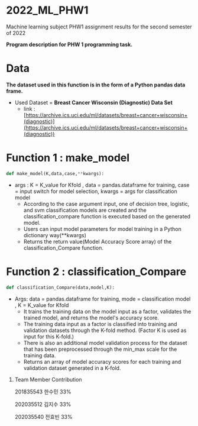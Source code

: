 # 2022_ML_PHW1
Machine learning subject PHW1 assignment results for the second semester of 2022

**Program description for PHW 1 programming task.**

# Data

**The dataset used in this function is in the form of a Python pandas data frame.**

- Used Dataset = **Breast Cancer Wisconsin (Diagnostic) Data Set**
    - link : [https://archive.ics.uci.edu/ml/datasets/breast+cancer+wisconsin+(diagnostic)](https://archive.ics.uci.edu/ml/datasets/breast+cancer+wisconsin+(diagnostic))

# Function 1 : make_model

```python
def make_model(K,data,case,**kwargs):
```

- args : K = K_value for Kfold , data = pandas.dataframe for training, case = input switch for model selection, kwargs = args for classification model
    - According to the case argument input, one of decision tree, logistic, and svm classification models are created and the classification_compare function is executed based on the generated model.
    - Users can input model parameters for model training in a Python dictionary way(**kwargs)
    - Returns the return value(Model Accuracy Score array) of the classification_Compare function.

# Function 2 : classification_Compare

```python
def classification_Compare(data,model,K):
```

- Args: data = pandas.dataframe for training, mode = classification model , K = K_value for Kfold
    - It trains the training data on the model input as a factor, validates the trained model, and returns the model's accuracy score.
    - The training data input as a factor is classified into training and validation datasets through the K-fold method. (Factor K is used as input for this K-fold.)
    - There is also an additional model validation process for the dataset that has been preprocessed through the min_max scale for the training data.
    - Returns an array of model accuracy scores for each training and validation dataset generated in a K-fold.

1. Team Member Contribution
    
    201835543 한수민 33%
    
    202035512 김지수 33%
    
    202035540 전효빈 33%

